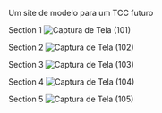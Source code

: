 Um site de modelo para um TCC futuro

Section 1
![Captura de Tela (101)](https://user-images.githubusercontent.com/130109019/230528609-7e089d9f-b597-4209-af8c-c44e3619f372.png)

Section 2
![Captura de Tela (102)](https://user-images.githubusercontent.com/130109019/232175955-3fe20261-a292-4718-b153-2dff07d96907.png)

Section 3
![Captura de Tela (103)](https://user-images.githubusercontent.com/130109019/232175973-a7ea29ff-b952-4383-a055-27865e85ea4b.png)

Section 4
![Captura de Tela (104)](https://user-images.githubusercontent.com/130109019/232175992-45ab62dd-70b0-4b66-b643-e149b0b62c47.png)

Section 5
![Captura de Tela (105)](https://user-images.githubusercontent.com/130109019/232176008-a5997c5b-b47f-402c-a149-b8b9582793a5.png)
